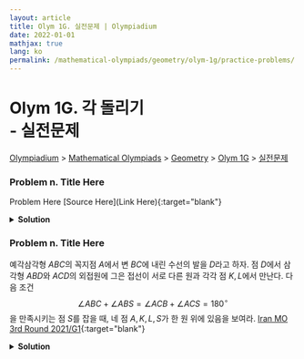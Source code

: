 ```yaml
---
layout: article
title: Olym 1G. 실전문제 | Olympiadium
date: 2022-01-01
mathjax: true
lang: ko
permalink: /mathematical-olympiads/geometry/olym-1g/practice-problems/
---
```

# Olym 1G. 각 돌리기 <br> <ssup> - 실전문제</ssup>

<a href="{{ site.homeurl }}">Olympiadium</a> > <a href="{{ site.homeurl }}mathematical-olympiads/">Mathematical Olympiads</a> > <a href="{{ site.homeurl }}mathematical-olympiads/geometry/">Geometry</a> > <a href="{{ site.homeurl }}mathematical-olympiads/geometry/olym-1g/">Olym 1G</a> > <a href="{{ site.homeurl }}mathematical-olympiads/geometry/olym-1g/practice-problems/">실전문제</a>

### Problem n. Title Here
<blueboard> Problem Here </blueboard>
[Source Here](Link Here){:target="blank"}
<pinkborder><details>
<summary><b>Solution</b></summary>
Solution Here. 
</details></pinkborder>

### Problem n. Title Here
<blueboard> 예각삼각형 $ABC$의 꼭지점 $A$에서 변 $BC$에 내린 수선의 발을 $D$라고 하자. 점 $D$에서 삼각형 $ABD$와 $ACD$의 외접원에 그은 접선이 서로 다른 원과 각각 점 $K, L$에서 만난다. 다음 조건 $$\angle ABC+\angle ABS=\angle ACB+\angle ACS=180^\circ$$ 을 만족시키는 점 $S$를 잡을 때, 네 점 $A, K, L, S$가 한 원 위에 있음을 보여라. </blueboard>
[Iran MO 3rd Round 2021/G1](https://artofproblemsolving.com/community/c6h2679772p23237405){:target="blank"}
<pinkborder><details>
<summary><b>Solution</b></summary>
Solution Here. 
</details></pinkborder>

